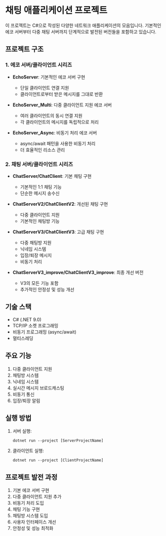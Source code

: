 # 채팅 애플리케이션 프로젝트

이 프로젝트는 C#으로 작성된 다양한 네트워크 애플리케이션의 모음입니다. 기본적인 에코 서버부터 다중 채팅 서버까지 단계적으로 발전된 버전들을 포함하고 있습니다.

## 프로젝트 구조

### 1. 에코 서버/클라이언트 시리즈
- **EchoServer**: 기본적인 에코 서버 구현
  - 단일 클라이언트 연결 지원
  - 클라이언트로부터 받은 메시지를 그대로 반환

- **EchoServer_Multi**: 다중 클라이언트 지원 에코 서버
  - 여러 클라이언트의 동시 연결 지원
  - 각 클라이언트의 메시지를 독립적으로 처리

- **EchoServer_Async**: 비동기 처리 에코 서버
  - async/await 패턴을 사용한 비동기 처리
  - 더 효율적인 리소스 관리

### 2. 채팅 서버/클라이언트 시리즈
- **ChatServer/ChatClient**: 기본 채팅 구현
  - 기본적인 1:1 채팅 기능
  - 단순한 메시지 송수신

- **ChatServerV2/ChatClientV2**: 개선된 채팅 구현
  - 다중 클라이언트 지원
  - 기본적인 채팅방 기능

- **ChatServerV3/ChatClientV3**: 고급 채팅 구현
  - 다중 채팅방 지원
  - 닉네임 시스템
  - 입장/퇴장 메시지
  - 비동기 처리

- **ChatServerV3_improve/ChatClientV3_improve**: 최종 개선 버전
  - V3의 모든 기능 포함
  - 추가적인 안정성 및 성능 개선

## 기술 스택
- C# (.NET 9.0)
- TCP/IP 소켓 프로그래밍
- 비동기 프로그래밍 (async/await)
- 멀티스레딩

## 주요 기능
1. 다중 클라이언트 지원
2. 채팅방 시스템
3. 닉네임 시스템
4. 실시간 메시지 브로드캐스팅
5. 비동기 통신
6. 입장/퇴장 알림

## 실행 방법
1. 서버 실행:
   ```
   dotnet run --project [ServerProjectName]
   ```

2. 클라이언트 실행:
   ```
   dotnet run --project [ClientProjectName]
   ```

## 프로젝트 발전 과정
1. 기본 에코 서버 구현
2. 다중 클라이언트 지원 추가
3. 비동기 처리 도입
4. 채팅 기능 구현
5. 채팅방 시스템 도입
6. 사용자 인터페이스 개선
7. 안정성 및 성능 최적화